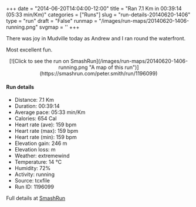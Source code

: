 +++
date = "2014-06-20T14:04:00-12:00"
title = "Ran 7.1 Km in 00:39:14 (05:33 min/Km)"
categories = ["Runs"]
slug = "run-details-20140620-1406"
type = "run"
draft = "False"
runmap = "/images/run-maps/20140620-1406-running.png"
svgmap = '<polyline points="82 76, 83 73, 83 71, 94 62, 95 59, 95 58, 95 58, 94 56, 85 49, 83 42, 77 39, 70 37, 66 37, 65 37, 60 34, 42 30, 22 24, 18 28, 15 34, 15 37, 12 38, 11 40, 0 36, 2 36, 6 39, 10 40, 14 38, 14 33, 21 25, 83 41, 83 45, 92 51, 96 58, 97 66, 100 68, 95 74, 90 76">'
+++

There was joy in Mudville today as Andrew and I ran round the waterfront. 

Most excellent fun. 



<!--more-->

<center>
[![Click to see the run on SmashRun](/images/run-maps/20140620-1406-running.png "A map of this run")](https://smashrun.com/peter.smith/run/1196099)
</center>

#### Run details

* Distance: 7.1 Km
* Duration: 00:39:14
* Average pace: 05:33 min/Km
* Calories: 654 Cal
* Heart rate (ave): 159 bpm
* Heart rate (max): 159 bpm
* Heart rate (min): 159 bpm
* Elevation gain: 246 m
* Elevation loss:  m
* Weather: extremewind
* Temperature: 14 &deg;C
* Humidity: 72%
* Activity: running
* Source: tcxfile
* Run ID: 1196099

Full details at [SmashRun](https://smashrun.com/peter.smith/run/1196099)